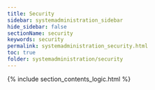 ```yaml
---
title: Security
sidebar: systemadministration_sidebar
hide_sidebar: false
sectionName: security
keywords: security
permalink: systemadministration_security.html
toc: true
folder: systemadministration/security
---
```


{% include section_contents_logic.html %}
